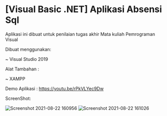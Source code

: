 # [Visual Basic .NET] Aplikasi Absensi Sql

Aplikasi ini dibuat untuk penilaian tugas akhir Mata kuliah Pemrograman Visual

Dibuat menggunakan:

~ Visual Studio 2019


Alat Tambahan :

~ XAMPP


Demo Aplikasi : https://youtu.be/rPkVLYec9Dw

ScreenShot:

![Screenshot 2021-08-22 160956](https://user-images.githubusercontent.com/73923369/130349449-0360ce6e-d9ff-4ddf-afe4-327a5fd67630.jpg)
![Screenshot 2021-08-22 161026](https://user-images.githubusercontent.com/73923369/130349450-48426526-e7b3-46f9-8822-ccb394781e9c.jpg)

